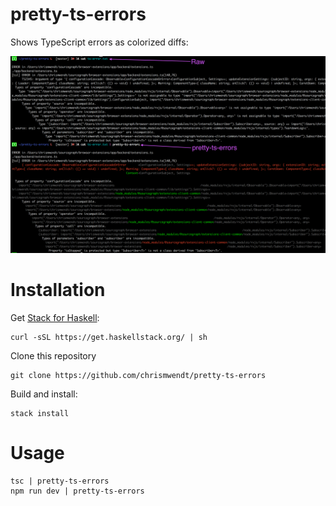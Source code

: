 # pretty-ts-errors

Shows TypeScript errors as colorized diffs:

![](example.png)

# Installation

Get [Stack for Haskell](https://docs.haskellstack.org/en/stable/README/):

```
curl -sSL https://get.haskellstack.org/ | sh
```

Clone this repository

```
git clone https://github.com/chrismwendt/pretty-ts-errors
```

Build and install:

```
stack install
```

# Usage

```
tsc | pretty-ts-errors
npm run dev | pretty-ts-errors
```